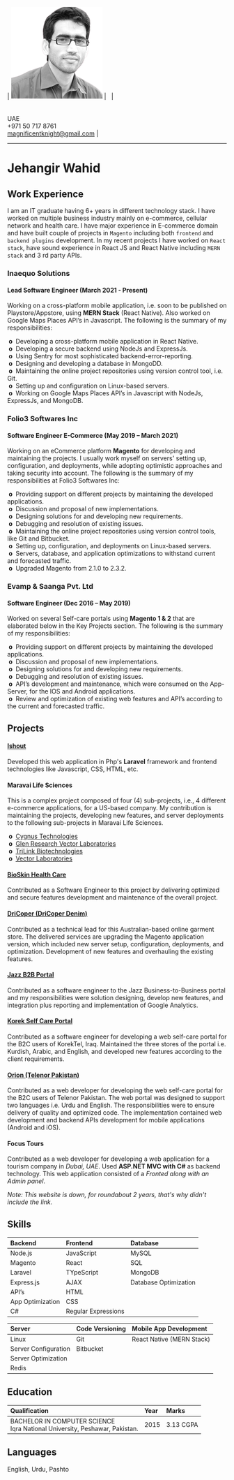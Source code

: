 <link rel="shortcut icon" type="image/x-icon" href="favicon.ico">

| <img class="my-img" src="assets/images/my_img.png" width="210" /> | <span class="spacer-column">&nbsp;</span> | <br /><br /><br /> <span class="info">UAE</span> <br /> <span class="info">+971 50 717 8761</span> <br /> <span class="info">magnificentknight@gmail.com</span> |

<hr />

# Jehangir Wahid

## Work Experience

I am an IT graduate having 6+ years in different technology stack. I have worked on multiple business industry mainly on e-commerce, cellular network and health care. I have major experience in E-commerce domain and have built couple of projects in `Magento` including both `frontend` and `backend plugins` development. In my recent projects I have worked on `React stack`, have sound experience in React JS and React Native including `MERN stack` and 3 rd party APIs.

### Inaequo Solutions

#### Lead Software Engineer (March 2021 - Present)

Working on a cross-platform mobile application, i.e. soon to be published on Playstore/Appstore, using **MERN Stack** (React Native). Also worked on Google Maps Places API’s in Javascript. The following is the summary of my responsibilities:

<strong>&nbsp;o&nbsp;</strong> Developing a cross-platform mobile application in React Native.<br />
<strong>&nbsp;o&nbsp;</strong> Developing a secure backend using NodeJs and ExpressJs.<br />
<strong>&nbsp;o&nbsp;</strong> Using Sentry for most sophisticated backend-error-reporting.<br />
<strong>&nbsp;o&nbsp;</strong> Designing and developing a database in MongoDD.<br />
<strong>&nbsp;o&nbsp;</strong> Maintaining the online project repositories using version control tool, i.e. Git.<br />
<strong>&nbsp;o&nbsp;</strong> Setting up and configuration on Linux-based servers.<br />
<strong>&nbsp;o&nbsp;</strong> Working on Google Maps Places API’s in Javascript with NodeJs, ExpressJs, and MongoDB.

### Folio3 Softwares Inc

#### Software Engineer E-Commerce (May 2019 – March 2021)

Working on an eCommerce platform **Magento** for developing and maintaining the projects. I usually work myself on servers' setting up, configuration, and deployments, while adopting optimistic approaches and taking security into account. The following is the summary of my responsibilities at Folio3 Softwares Inc:

<strong>&nbsp;o&nbsp;</strong> Providing support on different projects by maintaining the developed applications.<br />
<strong>&nbsp;o&nbsp;</strong> Discussion and proposal of new implementations.<br />
<strong>&nbsp;o&nbsp;</strong> Designing solutions for and developing new requirements.<br />
<strong>&nbsp;o&nbsp;</strong> Debugging and resolution of existing issues.<br />
<strong>&nbsp;o&nbsp;</strong> Maintaining the online project repositories using version control tools, like Git and Bitbucket.<br />
<strong>&nbsp;o&nbsp;</strong> Setting up, configuration, and deployments on Linux-based servers.<br />
<strong>&nbsp;o&nbsp;</strong> Servers, database, and application optimizations to withstand current and forecasted traffic.<br />
<strong>&nbsp;o&nbsp;</strong> Upgraded Magento from 2.1.0 to 2.3.2.

### Evamp & Saanga Pvt. Ltd

#### Software Engineer (Dec 2016 – May 2019)

Worked on several Self-care portals using **Magento 1 & 2** that are elaborated below in the Key Projects section. The following is the summary of my responsibilities:

<strong>&nbsp;o&nbsp;</strong> Providing support on different projects by maintaining the developed applications.<br />
<strong>&nbsp;o&nbsp;</strong> Discussion and proposal of new implementations.<br />
<strong>&nbsp;o&nbsp;</strong> Designing solutions for and developing new requirements.<br />
<strong>&nbsp;o&nbsp;</strong> Debugging and resolution of existing issues.<br />
<strong>&nbsp;o&nbsp;</strong> API’s development and maintenance, which were consumed on the App-Server, for the IOS and Android applications.<br />
<strong>&nbsp;o&nbsp;</strong> Review and optimization of existing web features and API’s according to the current and forecasted traffic.

## Projects

#### [Ishout](http://www.ishout.ae/)

Developed this web application in Php's **Laravel** framework and frontend technologies like Javascript, CSS, HTML, etc.

#### Maravai Life Sciences

This is a complex project composed of four (4) sub-projects, i.e., 4 different e-commerce applications, for a US-based company. My contribution is maintaining the projects, developing new features, and server deployments to the following sub-projects in Maravai Life Sciences.

<strong>&nbsp;o&nbsp;</strong> [Cygnus Technologies](https://www.cygnustechnologies.com/)<br />
<strong>&nbsp;o&nbsp;</strong> [Glen Research Vector Laboratories](https://www.glenresearch.com/)<br />
<strong>&nbsp;o&nbsp;</strong> [TriLink Biotechnologies](https://www.trilinkbiotech.com/)<br />
<strong>&nbsp;o&nbsp;</strong> [Vector Laboratories](https://vectorlabs.com/)

#### [BioSkin Health Care](https://bioskin.com/)

Contributed as a Software Engineer to this project by delivering optimized and secure features development and maintenance of the overall project.

#### [DriCoper (DriCoper Denim)](https://dricoper.com.au/)

Contributed as a technical lead for this Australian-based online garment store. The delivered services are upgrading the Magento application version, which included new server setup, configuration, deployments, and optimization. Development of new features and overhauling the existing features.

#### [Jazz B2B Portal](https://businessworld.jazz.com.pk/)

Contributed as a software engineer to the Jazz Business-to-Business portal and my responsibilities were solution designing, develop new features, and integration plus reporting and implementation of Google Analytics.

#### [Korek Self Care Portal](https://www.korektel.com/)

Contributed as a software engineer for developing a web self-care portal for the B2C users of KorekTel, Iraq. Maintained the three stores of the portal i.e. Kurdish, Arabic, and English, and developed new features according to the client requirements.

#### [Orion (Telenor Pakistan)](https://www.telenor.com.pk/)

Contributed as a web developer for developing the web self-care portal for the B2C users of Telenor Pakistan. The web portal was designed to support two languages i.e. Urdu and English. The responsibilities were to ensure delivery of quality and optimized code. The implementation contained web development and backend APIs development for mobile applications (Android and iOS).

#### Focus Tours

Contributed as a web developer for developing a web application for a tourism company in _Dubai, UAE_. Used **ASP.NET MVC with C#** as backend technology. This web application consisted of a _Fronted along with an Admin panel_.

_Note: This website is down, for roundabout 2 years, that's why didn't include the link._

## Skills

| Backend          | Frontend            | Database              |
| :--------------- | :------------------ | :-------------------- |
| Node.js          | JavaScript          | MySQL                 |
| Magento          | React               | SQL                   |
| Laravel          | TYpeScript          | MongoDB               |
| Express.js       | AJAX                | Database Optimization |
| API’s            | HTML                |
| App Optimization | CSS                 |
| C#               | Regular Expressions |

| Server               | Code Versioning | Mobile App Development    |
| :------------------- | :-------------- | :------------------------ |
| Linux                | Git             | React Native (MERN Stack) |
| Server Configuration | Bitbucket       |
| Server Optimization  |
| Redis                |

## Education

| Qualification                                                                     | Year | Marks     |
| :-------------------------------------------------------------------------------- | :--- | :-------- |
| BACHELOR IN COMPUTER SCIENCE <br /> Iqra National University, Peshawar, Pakistan. | 2015 | 3.13 CGPA |

## Languages

English, Urdu, Pashto
